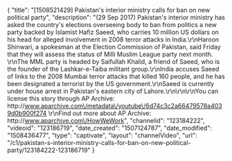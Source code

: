 {
    "title": "[1508521429] Pakistan's interior ministry calls for ban on new political party",
    "description": "(29 Sep 2017) Pakistan's interior ministry has asked the country's elections overseeing body to ban from politics a new party backed by Islamist Hafiz Saeed, who carries 10 million US dollars on his head for alleged involvement in 2008 terror attacks in India.\r\nHaroon Shinwari, a spokesman at the Election Commission of Pakistan, said Friday that they will assess the status of Milli Muslim League party next month. \r\nThe MML party is headed by Saifullah Khalid, a friend of Saeed, who is the founder of the Lashkar-e-Taiba militant group.\r\nIndia accuses Saeed of links to the 2008 Mumbai terror attacks that killed 160 people, and he has been designated a terrorist by the US government.\r\nSaeed is currently under house arrest in Pakistan's eastern city of Lahore.\r\n\r\n\r\nYou can license this story through AP Archive: http:\/\/www.aparchive.com\/metadata\/youtube\/6d74c3c2a66479578a4039d0b900f274 \r\nFind out more about AP Archive: http:\/\/www.aparchive.com\/HowWeWork",
    "channelid": "123184222",
    "videoid": "123186719",
    "date_created": "1507124787",
    "date_modified": "1508436477",
    "type": "captivate",
    "layout": "channelVideo",
    "url": "\/c1\/pakistan-s-interior-ministry-calls-for-ban-on-new-political-party\/123184222-123186719"
}